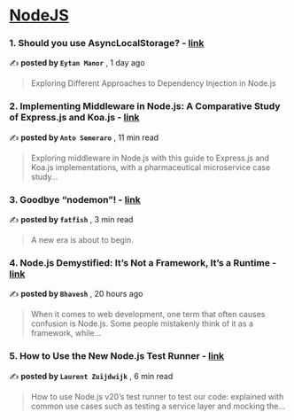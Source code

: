 
<h1><a href=https://medium.com/tag/nodejs/recommended target="_blank" rel="noopener noreferrer">NodeJS</a></h1>
<h3>1. Should you use AsyncLocalStorage? - <a href=https://medium.com/@eytanmanor/should-you-use-asynclocalstorage-2063854356bb?source=tag_recommended_feed---------0-84----------nodejs----------fef362e1_1b01_47a1_95e2_8912db344f17------- target="_blank" rel="noopener noreferrer">link</a></h3>

✍️ **posted by `Eytan Manor`** <date> , 1 day ago</date>

<blockquote>Exploring Different Approaches to Dependency Injection in Node.js</blockquote>

<h3>2. Implementing Middleware in Node.js: A Comparative Study of Express.js and Koa.js - <a href=https://medium.com/bitsrc/implementing-middleware-in-node-js-a-comparative-study-of-express-js-and-koa-js-a93f2ebd867c?source=tag_recommended_feed---------1-107----------nodejs----------fef362e1_1b01_47a1_95e2_8912db344f17------- target="_blank" rel="noopener noreferrer">link</a></h3>

✍️ **posted by `Anto Semeraro`** <date> , 11 min read</date>

<blockquote>Exploring middleware in Node.js with this guide to Express.js and Koa.js implementations, with a pharmaceutical microservice case study…</blockquote>

<h3>3. Goodbye “nodemon”! - <a href=https://medium.com/javascript-in-plain-english/goodbye-nodemon-3c0a77a9f74c?source=tag_recommended_feed---------2-85----------nodejs----------fef362e1_1b01_47a1_95e2_8912db344f17------- target="_blank" rel="noopener noreferrer">link</a></h3>

✍️ **posted by `fatfish`** <date> , 3 min read</date>

<blockquote>A new era is about to begin.</blockquote>

<h3>4. Node.js Demystified: It’s Not a Framework, It’s a Runtime - <a href=https://medium.com/@allaboutnode.js/node-js-demystified-its-not-a-framework-it-s-a-runtime-766c1f498932?source=tag_recommended_feed---------3-84----------nodejs----------fef362e1_1b01_47a1_95e2_8912db344f17------- target="_blank" rel="noopener noreferrer">link</a></h3>

✍️ **posted by `Bhavesh`** <date> , 20 hours ago</date>

<blockquote>When it comes to web development, one term that often causes confusion is Node.js. Some people mistakenly think of it as a framework, while…</blockquote>

<h3>5. How to Use the New Node.js Test Runner - <a href=https://medium.com/bitsrc/how-to-use-the-new-node-js-test-runner-3a347289732?source=tag_recommended_feed---------4-107----------nodejs----------fef362e1_1b01_47a1_95e2_8912db344f17------- target="_blank" rel="noopener noreferrer">link</a></h3>

✍️ **posted by `Laurent Zuijdwijk`** <date> , 6 min read</date>

<blockquote>How to use Node.js v20’s test runner to test our code: explained with common use cases such as testing a service layer and mocking the…</blockquote>

